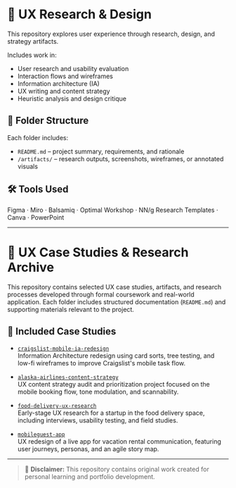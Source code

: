 # 🧪 UX Research & Design

This repository explores user experience through research, design, and strategy artifacts.

Includes work in:
- User research and usability evaluation
- Interaction flows and wireframes
- Information architecture (IA)
- UX writing and content strategy
- Heuristic analysis and design critique

## 📁 Folder Structure

Each folder includes:
- `README.md` – project summary, requirements, and rationale
- `/artifacts/` – research outputs, screenshots, wireframes, or annotated visuals

## 🛠 Tools Used

Figma · Miro · Balsamiq · Optimal Workshop · NN/g Research Templates · Canva · PowerPoint

---

# 🧪 UX Case Studies & Research Archive

This repository contains selected UX case studies, artifacts, and research processes developed through formal coursework and real-world application. Each folder includes structured documentation (`README.md`) and supporting materials relevant to the project.

## 🔎 Included Case Studies

- [`craigslist-mobile-ia-redesign`](./craigslist-mobile-ia-redesign/)  
  Information Architecture redesign using card sorts, tree testing, and low-fi wireframes to improve Craigslist's mobile task flow.

- [`alaska-airlines-content-strategy`](./alaska-airlines-content-strategy/)  
  UX content strategy audit and prioritization project focused on the mobile booking flow, tone modulation, and scannability.

- [`food-delivery-ux-research`](./food-delivery-ux-research/)  
  Early-stage UX research for a startup in the food delivery space, including interviews, usability testing, and field studies.

- [`mobileguest-app`](./mobileguest-app/)  
  UX redesign of a live app for vacation rental communication, featuring user journeys, personas, and an agile story map.

---

> 🛑 **Disclaimer:** This repository contains original work created for personal learning and portfolio development.  
